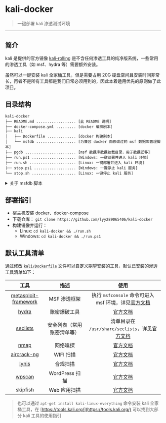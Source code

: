 # kali-docker

> 一键部署 kali 渗透测试环境

------

## 简介

kali 是提供的官方镜像 [kali-rolling](https://hub.docker.com/r/kalilinux/kali-rolling) 是不含任何渗透工具的纯净版系统，一些常用的渗透工具（如 msf、hydra 等）需要额外安装。

虽然可以一键安装 kali 全家桶工具，但是需要占用 20G 硬盘空间且安装时间非常长，再者不是所有工具都是我们日常必须用到的，因此本着适用优先的原则做了此项目。


## 目录结构

```
kali-docker
├── README.md .................. [此 README 说明]
├── docker-compose.yml ......... [docker 编排剧本]
├── kali
│   ├── Dockerfile ............. [docker 构建剧本]
│   └── msfdb .................. [为兼容 docker 而修改过的 msf 数据库管理脚本]
├── pgdb ....................... [msf 数据库数据挂载目录，用于数据迁移]
├── run.ps1 .................... [Windows: 一键部署并进入 kali 环境]
├── run.sh ..................... [Linux: 一键部署并进入 kali 环境]
├── stop.ps1 ................... [Windows: 一键停止 kali 服务]
└── stop.sh .................... [Linux: 一键停止 kali 服务]
```

<details>
<summary>关于 msfdb 脚本</summary>
<br/>

即 `/usr/bin/msfdb` 脚本，本用于控制 msf 数据库的初始化、启动、停止等。

但是由于该脚本涉及到 `systemctl` 命令，因此在 docker 环境无法直接使用。

不过本项目把 msf 的 pg 数据库以容器形式部署，因此不需要使用此脚本管理数据库的启停，但是需要利用该脚本的初始化能力，因此这里针对其初始化相关的代码做了一定的修改，主要修改的地方有 3 处：

- 注释 `init_db()` 方法的 `start_db` 语句以避免 `systemctl` 命令调用
- 注释 `init_db()` 方法的 `DB_PASS=$(pw_gen)` 语句，使用与 [docker-compose.yml](docker-compose.yml) 相同的固定密码而非随机密码
- 修改输出到 `/usr/share/metasploit-framework/config/database.yml` 的 `DB_HOST` 配置与 [docker-compose.yml](docker-compose.yml) 所分配的 PG 数据库 IP 一致（原本固定为 localhost）

以后若新版本的 msf 框架不适用此脚本，可据此对应修改新版本的 `/usr/bin/msfdb` 脚本。

</details>


## 部署指引

- 宿主机安装 docker、docker-compose
- 下载仓库： `git clone https://github.com/lyy289065406/kali-docker`
- 构建镜像并运行：
    - Linux: `cd kali-docker && ./run.sh`
    - Windows: `cd kali-docker && ./run.ps1`


## 默认工具清单

通过修改 [`kali/Dockerfile`](kali/Dockerfile) 文件可以自定义期望安装的工具，默认已安装的渗透工具清单如下：

| 工具 | 描述 | 使用 |
|:----:|:----:|:----:|
| [metasploit-framework](https://github.com/rapid7/metasploit-framework) | MSF 渗透框架 | 执行 `msfconsole` 命令可进入 msf 环境，详见[官方文档](https://tools.kali.org/exploitation-tools/metasploit-framework) |
| [hydra](https://github.com/vanhauser-thc/thc-hydra) | 账密爆破工具 | [官方文档](https://tools.kali.org/password-attacks/hydra) |
| [seclists](https://github.com/danielmiessler/SecLists) | 安全列表（常用账密清单等） | 清单目录在 `/usr/share/seclists`，详见[官方文档](https://tools.kali.org/password-attacks/seclists) |
| [nmap](https://github.com/nmap/nmap) | 网络嗅探 | [官方文档](https://tools.kali.org/information-gathering/nmap) |
| [aircrack-ng](https://github.com/aircrack-ng/aircrack-ng) | WIFI 扫描 | [官方文档](https://tools.kali.org/wireless-attacks/aircrack-ng) |
| [lynis](https://github.com/CISOfy/lynis) | 合规扫描 | [官方文档](https://tools.kali.org/vulnerability-analysis/lynis) |
| [wpscan](https://github.com/wpscanteam/wpscan) | WordPress 扫描 | [官方文档](https://tools.kali.org/web-applications/wpscan) |
| [skipfish](https://github.com/spinkham/skipfish) | Web 应用扫描 | [官方文档](https://tools.kali.org/web-applications/skipfish) |

> 也可以通过 `apt-get install kali-linux-everything` 命令安装 kali 全家桶工具，在 [https://tools.kali.org/](https://tools.kali.org/) 可以找到大部分 kali 工具的使用指引
